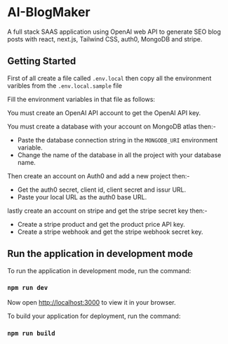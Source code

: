 # AI-BlogMaker

A full stack SAAS application using OpenAI web API to generate SEO blog posts with react, next.js, Tailwind CSS, auth0, MongoDB and stripe.

## Getting Started

First of all create a file called `.env.local` then copy all the environment varibles from the `.env.local.sample` file

Fill the environment variables in that file as follows:

You must create an OpenAI API account to get the OpenAI API key.
 
You must create a database with your account on MongoDB atlas then:-

- Paste the database connection string in the `MONGODB_URI` environment variable.
- Change the name of the database in all the project with your database name.

Then create an account on Auth0 and add a new project then:-

- Get the auth0 secret, client id, client secret and issur URL.
- Paste your local URL as the auth0 base URL.

lastly create an account on stripe and get the stripe secret key then:-

- Create a stripe product and get the product price API key.
- Create a stripe webhook and get the stripe webhook secret key.

## Run the application in development mode

To run the application in development mode, run the command:

### `npm run dev`

Now open [http://localhost:3000](http://localhost:3000) to view it in your browser.

To build your application for deployment, run the command:

### `npm run build`
